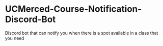 # UCMerced-Course-Notification-Discord-Bot
Discord bot that can notify you when there is a spot available in a class that you need
